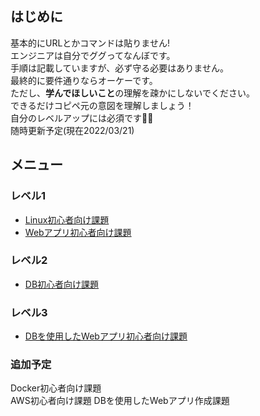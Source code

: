 ## はじめに
基本的にURLとかコマンドは貼りません!  
エンジニアは自分でググってなんぼです。  
手順は記載していますが、必ず守る必要はありません。  
最終的に要件通りならオーケーです。  
ただし、**学んでほしいこと**の理解を疎かにしないでください。  
できるだけコピペ元の意図を理解しましょう！  
自分のレベルアップには必須です:ok_man:  
随時更新予定(現在2022/03/21)

## メニュー
### レベル1
 - [Linux初心者向け課題](linux.md)
 - [Webアプリ初心者向け課題](web.md)

### レベル2
 - [DB初心者向け課題](db.md)

### レベル3
 - [DBを使用したWebアプリ初心者向け課題](web_used_db.md)

### 追加予定
Docker初心者向け課題  
AWS初心者向け課題
DBを使用したWebアプリ作成課題
